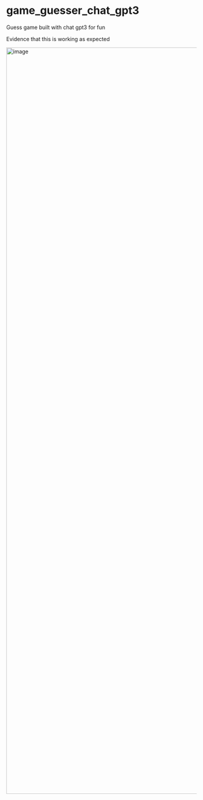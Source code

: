 # game_guesser_chat_gpt3

Guess game built with chat gpt3 for fun

Evidence that this is working as expected

<img width="1975" alt="image" src="https://user-images.githubusercontent.com/1582129/216800457-37eed406-c15c-4469-850a-a0d8e154825b.png">

